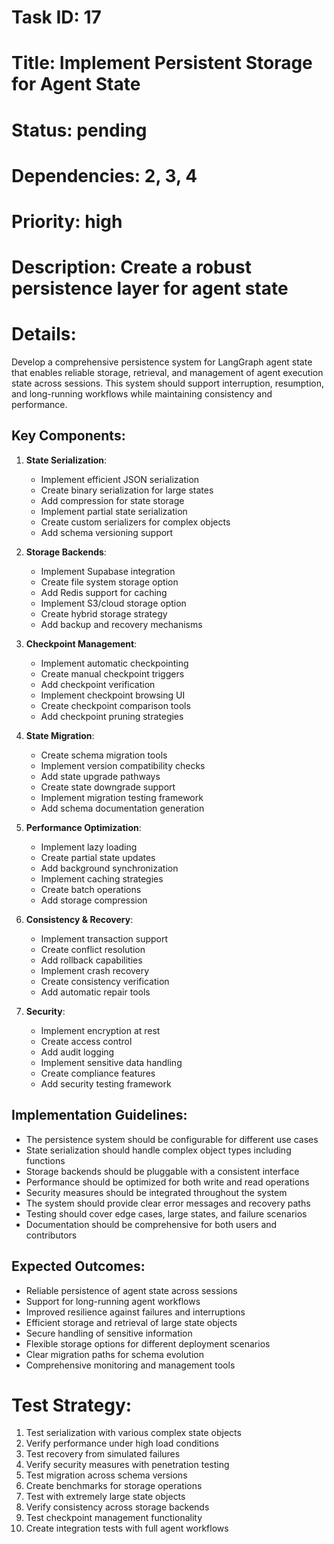 # Task ID: 17
# Title: Implement Persistent Storage for Agent State
# Status: pending
# Dependencies: 2, 3, 4
# Priority: high
# Description: Create a robust persistence layer for agent state

# Details:
Develop a comprehensive persistence system for LangGraph agent state that enables reliable storage, retrieval, and management of agent execution state across sessions. This system should support interruption, resumption, and long-running workflows while maintaining consistency and performance.

## Key Components:

1. **State Serialization**:
   - Implement efficient JSON serialization
   - Create binary serialization for large states
   - Add compression for state storage
   - Implement partial state serialization
   - Create custom serializers for complex objects
   - Add schema versioning support

2. **Storage Backends**:
   - Implement Supabase integration
   - Create file system storage option
   - Add Redis support for caching
   - Implement S3/cloud storage option
   - Create hybrid storage strategy
   - Add backup and recovery mechanisms

3. **Checkpoint Management**:
   - Implement automatic checkpointing
   - Create manual checkpoint triggers
   - Add checkpoint verification
   - Implement checkpoint browsing UI
   - Create checkpoint comparison tools
   - Add checkpoint pruning strategies

4. **State Migration**:
   - Create schema migration tools
   - Implement version compatibility checks
   - Add state upgrade pathways
   - Create state downgrade support
   - Implement migration testing framework
   - Add schema documentation generation

5. **Performance Optimization**:
   - Implement lazy loading
   - Create partial state updates
   - Add background synchronization
   - Implement caching strategies
   - Create batch operations
   - Add storage compression

6. **Consistency & Recovery**:
   - Implement transaction support
   - Create conflict resolution
   - Add rollback capabilities
   - Implement crash recovery
   - Create consistency verification
   - Add automatic repair tools

7. **Security**:
   - Implement encryption at rest
   - Create access control
   - Add audit logging
   - Implement sensitive data handling
   - Create compliance features
   - Add security testing framework

## Implementation Guidelines:

- The persistence system should be configurable for different use cases
- State serialization should handle complex object types including functions
- Storage backends should be pluggable with a consistent interface
- Performance should be optimized for both write and read operations
- Security measures should be integrated throughout the system
- The system should provide clear error messages and recovery paths
- Testing should cover edge cases, large states, and failure scenarios
- Documentation should be comprehensive for both users and contributors

## Expected Outcomes:

- Reliable persistence of agent state across sessions
- Support for long-running agent workflows
- Improved resilience against failures and interruptions
- Efficient storage and retrieval of large state objects
- Secure handling of sensitive information
- Flexible storage options for different deployment scenarios
- Clear migration paths for schema evolution
- Comprehensive monitoring and management tools

# Test Strategy:
1. Test serialization with various complex state objects
2. Verify performance under high load conditions
3. Test recovery from simulated failures
4. Verify security measures with penetration testing
5. Test migration across schema versions
6. Create benchmarks for storage operations
7. Test with extremely large state objects
8. Verify consistency across storage backends
9. Test checkpoint management functionality
10. Create integration tests with full agent workflows